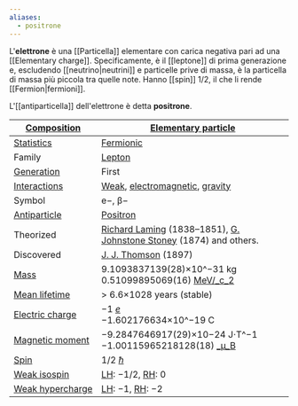 ```yaml
---
aliases:
  - positrone
---
```

L'**elettrone** è una [[Particella]] elementare con carica negativa pari ad una [[Elementary charge]]. Specificamente, è il [[leptone]] di prima generazione e, escludendo [[neutrino|neutrini]] e particelle prive di massa, è la particella di massa più piccola tra quelle note. Hanno [[spin]] 1/2, il che li rende [[Fermion|fermioni]].

L'[[antiparticella]] dell'elettrone è detta **positrone**.

| [Composition](https://en.wikipedia.org/wiki/Particle#Composition "Particle")                              | [Elementary particle](https://en.wikipedia.org/wiki/Elementary_particle "Elementary particle")                                                                                                                                                            |
| --------------------------------------------------------------------------------------------------------- | --------------------------------------------------------------------------------------------------------------------------------------------------------------------------------------------------------------------------------------------------------- |
| [Statistics](https://en.wikipedia.org/wiki/Particle_statistics "Particle statistics")                     | [Fermionic](https://en.wikipedia.org/wiki/Fermion "Fermion")                                                                                                                                                                                              |
| Family                                                                                                    | [Lepton](https://en.wikipedia.org/wiki/Lepton "Lepton")                                                                                                                                                                                                   |
| [Generation](https://en.wikipedia.org/wiki/Generation_(particle_physics) "Generation (particle physics)") | First                                                                                                                                                                                                                                                     |
| [Interactions](https://en.wikipedia.org/wiki/Fundamental_interaction "Fundamental interaction")           | [Weak](https://en.wikipedia.org/wiki/Weak_interaction "Weak interaction"), [electromagnetic](https://en.wikipedia.org/wiki/Electromagnetic_interaction "Electromagnetic interaction"), [gravity](https://en.wikipedia.org/wiki/Gravitation "Gravitation") |
| Symbol                                                                                                    | e−, β−                                                                                                                                                                                                                                                    |
| [Antiparticle](https://en.wikipedia.org/wiki/Antiparticle "Antiparticle")                                 | [Positron](https://en.wikipedia.org/wiki/Positron "Positron")                                                                                                                                                                                             |
| Theorized                                                                                                 | [Richard Laming](https://en.wikipedia.org/wiki/Richard_Laming "Richard Laming") (1838–1851), [G. Johnstone Stoney](https://en.wikipedia.org/wiki/George_Johnstone_Stoney "George Johnstone Stoney") (1874) and others.                                    |
| Discovered                                                                                                | [J. J. Thomson](https://en.wikipedia.org/wiki/J._J._Thomson "J. J. Thomson") (1897)                                                                                                                                                                       |
| [Mass](https://en.wikipedia.org/wiki/Invariant_mass "Invariant mass")                                     | 9.1093837139(28)×10^−31 kg<br>0.51099895069(16) [MeV/_c_2](https://en.wikipedia.org/wiki/Electronvolt#Mass "Electronvolt")                                                                                                                                |
| [Mean lifetime](https://en.wikipedia.org/wiki/Mean_lifetime "Mean lifetime")                              | > 6.6×1028 years (stable)                                                                                                                                                                                                                                 |
| [Electric charge](https://en.wikipedia.org/wiki/Electric_charge "Electric charge")                        | −1 [_e_](https://en.wikipedia.org/wiki/Elementary_charge "Elementary charge")  <br>−1.602176634×10^−19 C                                                                                                                                                  |
| [Magnetic moment](https://en.wikipedia.org/wiki/Magnetic_moment "Magnetic moment")                        | −9.2847646917(29)×10−24 J⋅T^−1<br>−1.00115965218128(18) [_µ_B](https://en.wikipedia.org/wiki/Bohr_magneton "Bohr magneton")                                                                                                                               |
| [Spin](https://en.wikipedia.org/wiki/Spin_(physics) "Spin (physics)")                                     | 1/2 [_ħ_](https://en.wikipedia.org/wiki/Reduced_Planck_constant "Reduced Planck constant")                                                                                                                                                                |
| [Weak isospin](https://en.wikipedia.org/wiki/Weak_isospin "Weak isospin")                                 | [LH](https://en.wikipedia.org/wiki/Chirality_(physics) "Chirality (physics)"): −1/2, [RH](https://en.wikipedia.org/wiki/Chirality_(physics) "Chirality (physics)"): 0                                                                                     |
| [Weak hypercharge](https://en.wikipedia.org/wiki/Weak_hypercharge "Weak hypercharge")                     | [LH](https://en.wikipedia.org/wiki/Chirality_(physics) "Chirality (physics)"): −1, [RH](https://en.wikipedia.org/wiki/Chirality_(physics) "Chirality (physics)"): −2                                                                                      |
